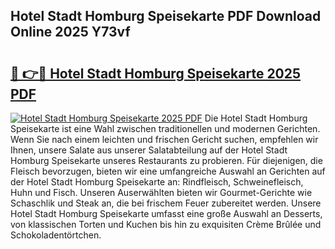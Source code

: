 ## Hotel Stadt Homburg Speisekarte PDF Download Online 2025 Y73vf

# <h2><a href="http://gcd4px.nevu.top/?p=Hotel+Stadt+Homburg+Speisekarte">🔗 👉🔴 Hotel Stadt Homburg Speisekarte 2025 PDF</a></h2>

[![Hotel Stadt Homburg Speisekarte 2025 PDF](https://i.imgur.com/dBaPXMq.png)](http://gcd4px.nevu.top/?p=Hotel+Stadt+Homburg+Speisekarte)
Die Hotel Stadt Homburg Speisekarte ist eine Wahl zwischen traditionellen und modernen Gerichten. Wenn Sie nach einem leichten und frischen Gericht suchen, empfehlen wir Ihnen, unsere Salate aus unserer Salatabteilung auf der Hotel Stadt Homburg Speisekarte unseres Restaurants zu probieren. Für diejenigen, die Fleisch bevorzugen, bieten wir eine umfangreiche Auswahl an Gerichten auf der Hotel Stadt Homburg Speisekarte an: Rindfleisch, Schweinefleisch, Huhn und Fisch. Unseren Auserwählten bieten wir Gourmet-Gerichte wie Schaschlik und Steak an, die bei frischem Feuer zubereitet werden. Unsere Hotel Stadt Homburg Speisekarte umfasst eine große Auswahl an Desserts, von klassischen Torten und Kuchen bis hin zu exquisiten Crème Brûlée und Schokoladentörtchen.
